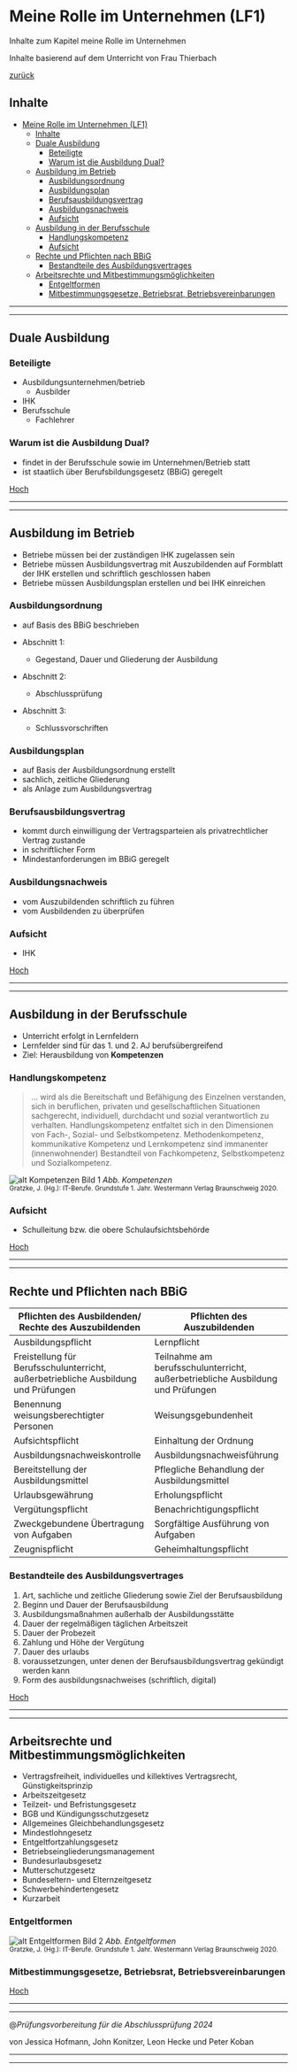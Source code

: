 # Meine Rolle im Unternehmen (LF1)

Inhalte zum Kapitel meine Rolle im Unternehmen

Inhalte basierend auf dem Unterricht von Frau Thierbach

[zurück](/LF01/lf1.md)

## Inhalte

- [Meine Rolle im Unternehmen (LF1)](#meine-rolle-im-unternehmen-lf1)
  - [Inhalte](#inhalte)
  - [Duale Ausbildung](#duale-ausbildung)
    - [Beteiligte](#beteiligte)
    - [Warum ist die Ausbildung Dual?](#warum-ist-die-ausbildung-dual)
  - [Ausbildung im Betrieb](#ausbildung-im-betrieb)
    - [Ausbildungsordnung](#ausbildungsordnung)
    - [Ausbildungsplan](#ausbildungsplan)
    - [Berufsausbildungsvertrag](#berufsausbildungsvertrag)
    - [Ausbildungsnachweis](#ausbildungsnachweis)
    - [Aufsicht](#aufsicht)
  - [Ausbildung in der Berufsschule](#ausbildung-in-der-berufsschule)
    - [Handlungskompetenz](#handlungskompetenz)
    - [Aufsicht](#aufsicht-1)
  - [Rechte und Pflichten nach BBiG](#rechte-und-pflichten-nach-bbig)
    - [Bestandteile des Ausbildungsvertrages](#bestandteile-des-ausbildungsvertrages)
  - [Arbeitsrechte und Mitbestimmungsmöglichkeiten](#arbeitsrechte-und-mitbestimmungsmöglichkeiten)
    - [Entgeltformen](#entgeltformen)
    - [Mitbestimmungsgesetze, Betriebsrat, Betriebsvereinbarungen](#mitbestimmungsgesetze-betriebsrat-betriebsvereinbarungen)

---
---

## Duale Ausbildung

### Beteiligte

- Ausbildungsunternehmen/betrieb
  - Ausbilder
- IHK
- Berufsschule
  - Fachlehrer

### Warum ist die Ausbildung Dual?

- findet in der Berufsschule sowie im Unternehmen/Betrieb statt
- ist staatlich über Berufsbildungsgesetz (BBiG) geregelt

[Hoch](#meine-rolle-im-unternehmen-lf1)

---
---

## Ausbildung im Betrieb

- Betriebe müssen bei der zuständigen IHK zugelassen sein
- Betriebe müssen Ausbildungsvertrag mit Auszubildenden auf Formblatt der IHK erstellen und schriftlich geschlossen haben
- Betriebe müssen Ausbildungsplan erstellen und bei IHK einreichen

### Ausbildungsordnung

- auf Basis des BBiG beschrieben

- Abschnitt 1:
  - Gegestand, Dauer und Gliederung der Ausbildung
- Abschnitt 2:
  - Abschlussprüfung
- Abschnitt 3:
  - Schlussvorschriften

### Ausbildungsplan

- auf Basis der Ausbildungsordnung erstellt
- sachlich, zeitliche Gliederung
- als Anlage zum Ausbildungsvertrag

### Berufsausbildungsvertrag

- kommt durch einwilligung der Vertragsparteien als privatrechtlicher Vertrag zustande
- in schriftlicher Form
- Mindestanforderungen im BBiG geregelt

### Ausbildungsnachweis

- vom Auszubildenden schriftlich zu führen
- vom Ausbildenden zu überprüfen

### Aufsicht

- IHK 

[Hoch](#meine-rolle-im-unternehmen-lf1)

---
---

## Ausbildung in der Berufsschule

- Unterricht erfolgt in Lernfeldern
- Lernfelder sind für das 1. und 2. AJ berufsübergreifend
- Ziel: Herausbildung von **Kompetenzen**

### Handlungskompetenz

> ... wird als die Bereitschaft und Befähigung des Einzelnen verstanden, sich in beruflichen, privaten und gesellschaftlichen Situationen sachgerecht, individuell, durchdacht und sozial verantwortlich zu verhalten. Handlungskompetenz entfaltet sich in den Dimensionen von Fach-, Sozial- und Selbstkompetenz. Methodenkompetenz, kommunikative Kompetenz und Lernkompetenz sind immanenter (innenwohnender) Bestandteil von Fachkompetenz, Selbstkompetenz und Sozialkompetenz.

![alt Kompetenzen Bild 1](/LF01/images/kompetenzen.png)
*Abb. Kompetenzen* <br>
<sub>Gratzke, J. (Hg.): IT-Berufe. Grundstufe 1. Jahr. Westermann Verlag Braunschweig 2020. </sub>

### Aufsicht

- Schulleitung bzw. die obere Schulaufsichtsbehörde

[Hoch](#meine-rolle-im-unternehmen-lf1)

---
---

## Rechte und Pflichten nach BBiG

| Pflichten des Ausbildenden/ Rechte des Auszubildenden | Pflichten des Auszubildenden |
| --- | --- |
| Ausbildungspflicht | Lernpflicht |
| Freistellung für Berufsschulunterricht, außerbetriebliche Ausbildung und Prüfungen | Teilnahme am berufsschulunterricht, außerbetriebliche Ausbildung und Prüfungen |
| Benennung weisungsberechtigter Personen | Weisungsgebundenheit |
| Aufsichtspflicht | Einhaltung der Ordnung |
| Ausbildungsnachweiskontrolle | Ausbildungsnachweisführung |
| Bereitstellung der Ausbildungsmittel | Pflegliche Behandlung der Ausbildungsmittel |
| Urlaubsgewährung | Erholungspflicht |
| Vergütungspflicht | Benachrichtigungspflicht |
| Zweckgebundene Übertragung von Aufgaben | Sorgfältige Ausführung von Aufgaben |
| Zeugnispflicht | Geheimhaltungspflicht |


### Bestandteile des Ausbildungsvertrages

1. Art, sachliche und zeitliche Gliederung sowie Ziel der Berufsausbildung
2. Beginn und Dauer der Berufsausbildung
3. Ausbildungsmaßnahmen außerhalb der Ausbildungsstätte
4. Dauer der regelmäßigen täglichen Arbeitszeit
5. Dauer der Probezeit
6. Zahlung und Höhe der Vergütung
7. Dauer des urlaubs
8. voraussetzungen, unter denen der Berufsausbildungsvertrag gekündigt werden kann
9. Form des ausbildungsnachweises (schriftlich, digital)

[Hoch](#meine-rolle-im-unternehmen-lf1)

---
---

## Arbeitsrechte und Mitbestimmungsmöglichkeiten

+ Vertragsfreiheit, individuelles und killektives Vertragsrecht, Günstigkeitsprinzip
+ Arbeitszeitgesetz
+ Teilzeit- und Befristungsgesetz
+ BGB und Kündigungsschutzgesetz
+ Allgemeines Gleichbehandlungsgesetz
+ Mindestlohngesetz
+ Entgeltfortzahlungsgesetz
+ Betriebseingliederungsmanagement
+ Bundesurlaubsgesetz
+ Mutterschutzgesetz
+ Bundeseltern- und Elternzeitgesetz
+ Schwerbehindertengesetz
+ Kurzarbeit

### Entgeltformen

![alt Entgeltformen Bild 2](/LF01/images/entgeltformen.png)
*Abb. Entgeltformen* <br>
<sub>Gratzke, J. (Hg.): IT-Berufe. Grundstufe 1. Jahr. Westermann Verlag Braunschweig 2020. </sub>

### Mitbestimmungsgesetze, Betriebsrat, Betriebsvereinbarungen
[Hoch](#meine-rolle-im-unternehmen-lf1)

---
---

@_Prüfungsvorbereitung für die Abschlussprüfung 2024_


von Jessica Hofmann, John Konitzer, Leon Hecke und Peter Koban

---
---
